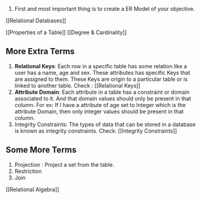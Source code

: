 1. First and most important thing is to create a ER Model of your objective.


[[Relational Databases]]

[[Properties of a Table]]
[[Degree & Cardinality]]

## More Extra Terms
1. **Relational Keys**: Each row in a specific table has some relation like a user has a name, age and sex. These attributes has specific Keys that are assigned to them. These Keys are origin to a particular table or is linked to another table. Check : [[Relational Keys]]
2. **Attribute Domain**: Each attribute in a table has a constraint or domain associated to it. And that domain values should only be present in that column. For ex: If I have a attribute of age set to Integer which is the attribute Domain, then only integer values should be present in that column.
3. Integrity Constraints: The types of data that can be stored in a database is known as integrity constraints. Check: [[Integrity Constraints]]
## Some More Terms
1. Projection : Project a set from the table.
2. Restriction
3. Join

[[Relational Algebra]]